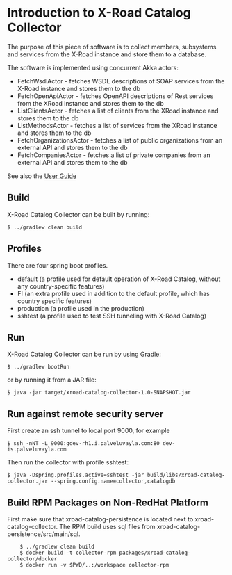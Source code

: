 # Introduction to X-Road Catalog Collector

The purpose of this piece of software is to collect members, subsystems and services from the X-Road instance and store them to a database. 

The software is implemented using concurrent Akka actors: 
* FetchWsdlActor - fetches WSDL descriptions of SOAP services from the X-Road instance and stores them to the db
* FetchOpenApiActor - fetches OpenAPI descriptions of Rest services from the XRoad instance and stores them to the db
* ListClientsActor - fetches a list of clients from the XRoad instance and stores them to the db
* ListMethodsActor - fetches a list of services from the XRoad instance and stores them to the db
* FetchOrganizationsActor - fetches a list of public organizations from an external API and stores them to the db
* FetchCompaniesActor - fetches a list of private companies from an external API and stores them to the db

See also the [User Guide](../xroad_catalog_user_guide.md#license)

## Build

X-Road Catalog Collector can be built by running:

``` $ ../gradlew clean build ```

## Profiles

There are four spring boot profiles.

* default (a profile used for default operation of X-Road Catalog, without any country-specific features)
* FI (an extra profile used in addition to the default profile, which has country specific features)
* production (a profile used in the production)
* sshtest (a profile used to test SSH tunneling with X-Road Catalog)

## Run

X-Road Catalog Collector can be run by using Gradle:

``` $ ../gradlew bootRun ```

or by running it from a JAR file:

``` $ java -jar target/xroad-catalog-collector-1.0-SNAPSHOT.jar ```

## Run against remote security server

First create an ssh tunnel to local port 9000, for example

``` $ ssh -nNT -L 9000:gdev-rh1.i.palveluvayla.com:80 dev-is.palveluvayla.com ```

Then run the collector with profile sshtest:

``` $ java -Dspring.profiles.active=sshtest -jar build/libs/xroad-catalog-collector.jar --spring.config.name=collector,catalogdb ```

## Build RPM Packages on Non-RedHat Platform

First make sure that xroad-catalog-persistence is located next to xroad-catalog-collector. The RPM build uses sql files from xroad-catalog-persistence/src/main/sql.

```
    $ ../gradlew clean build
    $ docker build -t collector-rpm packages/xroad-catalog-collector/docker
    $ docker run -v $PWD/..:/workspace collector-rpm
```